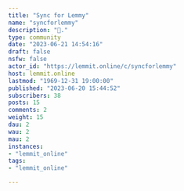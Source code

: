 ```yaml
---
title: "Sync for Lemmy" 
name: "syncforlemmy"
description: "👀."
type: community
date: "2023-06-21 14:54:16"
draft: false
nsfw: false
actor_id: "https://lemmit.online/c/syncforlemmy"
host: lemmit.online
lastmod: "1969-12-31 19:00:00"
published: "2023-06-20 15:44:52"
subscribers: 38
posts: 15
comments: 2
weight: 15
dau: 2
wau: 2
mau: 2
instances:
- "lemmit_online"
tags: 
- "lemmit_online"

---
```

